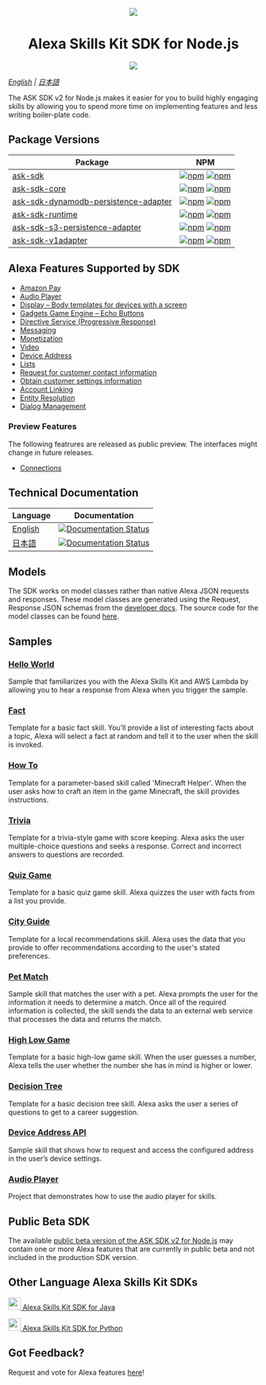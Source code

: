 <p align="center">
  <img src="https://m.media-amazon.com/images/G/01/mobile-apps/dex/avs/docs/ux/branding/mark1._TTH_.png">
  <br/>
  <h1 align="center">Alexa Skills Kit SDK for Node.js</h1>
  <p align="center"><a href="https://travis-ci.org/alexa/alexa-skills-kit-sdk-for-nodejs"><img src="https://travis-ci.org/alexa/alexa-skills-kit-sdk-for-nodejs.svg?branch=2.0.x"></a></p>
</p>

*[English](https://github.com/alexa/alexa-skills-kit-sdk-for-nodejs/blob/2.0.x/README.md) | [日本語](https://github.com/alexa/alexa-skills-kit-sdk-for-nodejs/blob/2.0.x/README.ja.md)*

The ASK SDK v2 for Node.js makes it easier for you to build highly engaging skills by allowing you to spend more time on implementing features and less writing boiler-plate code.

## Package Versions

| Package       | NPM           |
| ------------- | ------------- |
|[ask-sdk](https://github.com/alexa/alexa-skills-kit-sdk-for-nodejs/tree/2.0.x/ask-sdk)| [![npm](https://img.shields.io/npm/v/ask-sdk.svg)](https://www.npmjs.com/package/ask-sdk) [![npm](https://img.shields.io/npm/dt/ask-sdk.svg)](https://www.npmjs.com/package/ask-sdk)|
|[ask-sdk-core](https://github.com/alexa/alexa-skills-kit-sdk-for-nodejs/tree/2.0.x/ask-sdk-core)| [![npm](https://img.shields.io/npm/v/ask-sdk-core.svg)](https://www.npmjs.com/package/ask-sdk-core) [![npm](https://img.shields.io/npm/dt/ask-sdk-core.svg)](https://www.npmjs.com/package/ask-sdk-core)|
|[ask-sdk-dynamodb-persistence-adapter](https://github.com/alexa/alexa-skills-kit-sdk-for-nodejs/tree/2.0.x/ask-sdk-dynamodb-persistence-adapter)| [![npm](https://img.shields.io/npm/v/ask-sdk-dynamodb-persistence-adapter.svg)](https://www.npmjs.com/package/ask-sdk-dynamodb-persistence-adapter) [![npm](https://img.shields.io/npm/dt/ask-sdk-dynamodb-persistence-adapter.svg)](https://www.npmjs.com/package/ask-sdk-dynamodb-persistence-adapter)|
|[ask-sdk-runtime](https://github.com/alexa/alexa-skills-kit-sdk-for-nodejs/tree/2.0.x/ask-sdk-runtime)| [![npm](https://img.shields.io/npm/v/ask-sdk-runtime.svg)](https://www.npmjs.com/package/ask-sdk-runtime) [![npm](https://img.shields.io/npm/dt/ask-sdk-runtime.svg)](https://www.npmjs.com/package/ask-sdk-runtime)|
|[ask-sdk-s3-persistence-adapter](https://github.com/alexa/alexa-skills-kit-sdk-for-nodejs/tree/2.0.x/ask-sdk-s3-persistence-adapter)| [![npm](https://img.shields.io/npm/v/ask-sdk-s3-persistence-adapter.svg)](https://www.npmjs.com/package/ask-sdk-s3-persistence-adapter) [![npm](https://img.shields.io/npm/dt/ask-sdk-s3-persistence-adapter.svg)](https://www.npmjs.com/package/ask-sdk-s3-persistence-adapter)|
|[ask-sdk-v1adapter](https://github.com/alexa/alexa-skills-kit-sdk-for-nodejs/tree/2.0.x/ask-sdk-v1adapter)|[![npm](https://img.shields.io/npm/v/ask-sdk-v1adapter.svg)](https://www.npmjs.com/package/ask-sdk-v1adapter) [![npm](https://img.shields.io/npm/dt/ask-sdk-v1adapter.svg)](https://www.npmjs.com/package/ask-sdk-v1adapter)|

## Alexa Features Supported by SDK

- [Amazon Pay](https://developer.amazon.com/docs/amazon-pay/integrate-skill-with-amazon-pay.html)
- [Audio Player](https://developer.amazon.com/docs/custom-skills/audioplayer-interface-reference.html)
- [Display – Body templates for devices with a screen](https://developer.amazon.com/docs/custom-skills/create-skills-for-alexa-enabled-devices-with-a-screen.html)
- [Gadgets Game Engine – Echo Buttons](https://developer.amazon.com/docs/custom-skills/game-engine-interface-reference.html)
- [Directive Service (Progressive Response)](https://developer.amazon.com/docs/custom-skills/send-the-user-a-progressive-response.html)
- [Messaging](https://developer.amazon.com/docs/smapi/send-a-message-request-to-a-skill.html)
- [Monetization](https://developer.amazon.com/alexa-skills-kit/make-money)
- [Video](https://developer.amazon.com/docs/custom-skills/videoapp-interface-reference.html)
- [Device Address](https://developer.amazon.com/docs/custom-skills/device-address-api.html)
- [Lists](https://developer.amazon.com/docs/custom-skills/access-the-alexa-shopping-and-to-do-lists.html#alexa-lists-access)
- [Request for customer contact information](https://developer.amazon.com/docs/smapi/alexa-settings-api-reference.html)
- [Obtain customer settings information](https://developer.amazon.com/docs/smapi/alexa-settings-api-reference.html)
- [Account Linking](https://developer.amazon.com/docs/account-linking/understand-account-linking.html)
- [Entity Resolution](https://developer.amazon.com/docs/custom-skills/define-synonyms-and-ids-for-slot-type-values-entity-resolution.html)
- [Dialog Management](https://developer.amazon.com/docs/custom-skills/dialog-interface-reference.html)

### Preview Features

The following featrures are released as public preview. The interfaces might change in future releases.

- [Connections](https://developer.amazon.com/blogs/alexa/post/7b332b32-893e-4cad-be07-a5877efcbbb4/skill-connections-preview-now-skills-can-work-together-to-help-customers-get-more-done)

## Technical Documentation

| Language | Documentation |
| -------- | ------------- |
| [English](https://ask-sdk-for-nodejs.readthedocs.io/en/latest/) | [![Documentation Status](https://readthedocs.org/projects/ask-sdk-for-nodejs/badge/?version=latest)](https://ask-sdk-for-nodejs.readthedocs.io/en/latest/?badge=latest) |
| [日本語](https://ask-sdk-for-nodejs.readthedocs.io/ja/latest/) | [![Documentation Status](https://readthedocs.org/projects/ask-sdk-for-nodejs-japanese/badge/?version=latest)](https://ask-sdk-for-nodejs.readthedocs.io/ja/latest/?badge=latest) |

## Models
The SDK works on model classes rather than native Alexa JSON requests and responses. These model classes are generated using the Request, Response JSON schemas from the [developer docs](https://developer.amazon.com/docs/custom-skills/request-and-response-json-reference.html). The source code for the model classes can be found [here](https://github.com/alexa/alexa-apis-for-nodejs).

## Samples

### [Hello World](https://github.com/alexa/skill-sample-nodejs-hello-world)
Sample that familiarizes you with the Alexa Skills Kit and AWS Lambda by allowing you to hear a response from Alexa when you trigger the sample.

### [Fact](https://github.com/alexa/skill-sample-nodejs-fact)
Template for a basic fact skill. You’ll provide a list of interesting facts about a topic, Alexa will select a fact at random and tell it to the user when the skill is invoked.

### [How To](https://github.com/alexa/skill-sample-nodejs-howto)
Template for a parameter-based skill called 'Minecraft Helper'. When the user asks how to craft an item in the game Minecraft, the skill provides instructions.

### [Trivia](https://github.com/alexa/skill-sample-nodejs-trivia)
Template for a trivia-style game with score keeping. Alexa asks the user multiple-choice questions and seeks a response. Correct and incorrect answers to questions are recorded.

### [Quiz Game](https://github.com/alexa/skill-sample-nodejs-quiz-game)
Template for a basic quiz game skill. Alexa quizzes the user with facts from a list you provide.

### [City Guide](https://github.com/alexa/skill-sample-nodejs-city-guide)
Template for a local recommendations skill. Alexa uses the data that you provide to offer recommendations according to the user's stated preferences.

### [Pet Match](https://github.com/alexa/skill-sample-nodejs-petmatch)
Sample skill that matches the user with a pet. Alexa prompts the user for the information it needs to determine a match. Once all of the required information is collected, the skill sends the data to an external web service that processes the data and returns the match.

### [High Low Game](https://github.com/alexa/skill-sample-nodejs-highlowgame)
Template for a basic high-low game skill. When the user guesses a number, Alexa tells the user whether the number she has in mind is higher or lower.

### [Decision Tree](https://github.com/alexa/skill-sample-nodejs-decision-tree)
Template for a basic decision tree skill. Alexa asks the user a series of questions to get to a career suggestion.

### [Device Address API](https://github.com/alexa/skill-sample-node-device-address-api)
Sample skill that shows how to request and access the configured address in the user’s device settings.

### [Audio Player](https://github.com/alexa/skill-sample-nodejs-audio-player)
Project that demonstrates how to use the audio player for skills.

## Public Beta SDK
The available [public beta version of the ASK SDK v2 for Node.js](https://github.com/alexa/alexa-skills-kit-sdk-for-nodejs/tree/2.x_public-beta) may contain one or more Alexa features that are currently in public beta and not included in the production SDK version.

## Other Language Alexa Skills Kit SDKs
<a href="https://github.com/amzn/alexa-skills-kit-java"><img src="https://github.com/konpa/devicon/raw/master/icons/java/java-original.svg?sanitize=true" width="25px" /> Alexa Skills Kit SDK for Java</a>

<a href="https://github.com/alexa-labs/alexa-skills-kit-sdk-for-python"><img src="https://github.com/konpa/devicon/blob/master/icons/python/python-original.svg?sanitize=true" width="25px" /> Alexa Skills Kit SDK for Python</a>

## Got Feedback?
Request and vote for Alexa features [here](https://alexa.uservoice.com/forums/906892-alexa-skills-developer-voice-and-vote/filters/top?category_id=322783)!
